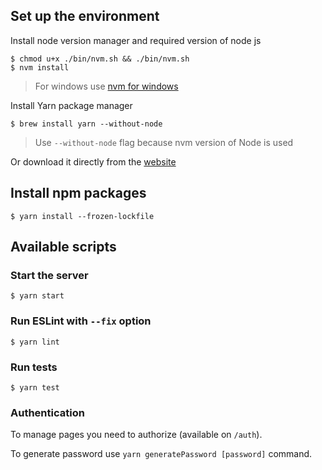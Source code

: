 ## Set up the environment

Install node version manager and required version of node js
```
$ chmod u+x ./bin/nvm.sh && ./bin/nvm.sh
$ nvm install
```

> For windows use [nvm for windows](https://github.com/coreybutler/nvm-windows)

Install Yarn package manager
```
$ brew install yarn --without-node
```

> Use `--without-node` flag  because nvm version of Node is used

Or download it directly from the [website](https://yarnpkg.com/en/docs/install)

## Install npm packages

```
$ yarn install --frozen-lockfile
```

## Available scripts

### Start the server

```
$ yarn start
```

### Run ESLint with `--fix` option

```
$ yarn lint
```

### Run tests

```
$ yarn test
```

### Authentication

To manage pages you need to authorize (available on `/auth`).

To generate password use `yarn generatePassword [password]` command.
